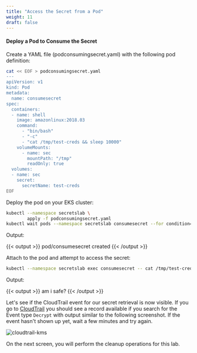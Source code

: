 ```yaml
---
title: "Access the Secret from a Pod"
weight: 11
draft: false
---
```


#### Deploy a Pod to Consume the Secret

Create a YAML file (podconsumingsecret.yaml) with the following pod definition:

```bash
cat << EOF > podconsumingsecret.yaml
---
apiVersion: v1
kind: Pod
metadata:
  name: consumesecret
spec:
  containers:
  - name: shell
    image: amazonlinux:2018.03
    command:
      - "bin/bash"
      - "-c"
      - "cat /tmp/test-creds && sleep 10000"
    volumeMounts:
      - name: sec
        mountPath: "/tmp"
        readOnly: true
  volumes:
  - name: sec
    secret:
      secretName: test-creds
EOF
```

Deploy the pod on your EKS cluster:

```bash
kubectl --namespace secretslab \
        apply -f podconsumingsecret.yaml
kubectl wait pods --namespace secretslab consumesecret --for condition=Ready --timeout=90s
```

Output:

{{< output >}}
pod/consumesecret created
{{< /output >}}

Attach to the pod and attempt to access the secret:

```bash
kubectl --namespace secretslab exec consumesecret -- cat /tmp/test-creds
```

Output:

{{< output >}}
am i safe?
{{< /output >}}

Let's see if the CloudTrail event for our secret retrieval is now visible. If you go to [CloudTrail](https://console.aws.amazon.com/cloudtrail/home?events&#/events?EventName=Decrypt) you should see a record available if you search for the Event type ```Decrypt``` with output similar to the following screenshot. If the event hasn't shown up yet, wait a few minutes and try again.

![cloudtrail-kms](/images/cloudtrail-proof-1-1024x528.png)

On the next screen, you will perform the cleanup operations for this lab.
